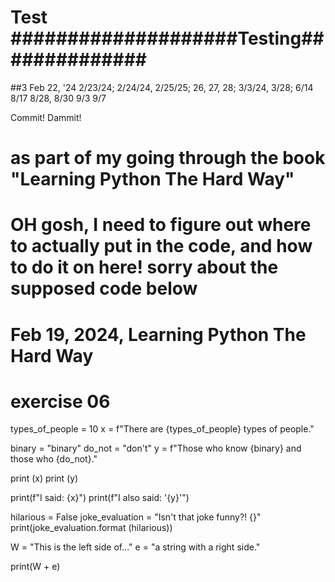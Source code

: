 # Test ####################Testing##############
##3 Feb 22, '24  2/23/24; 2/24/24, 2/25/25; 26, 27, 28; 3/3/24, 3/28; 6/14 8/17 8/28, 8/30 9/3 9/7

Commit! Dammit!
# as part of my going through the book "Learning Python The Hard Way"
# OH gosh, I need to figure out where to actually put in the code, and how to do it on here! sorry about the supposed code below
# Feb 19, 2024, Learning Python The Hard Way
# exercise 06
types_of_people = 10
x = f"There are {types_of_people} types of people."

binary = "binary"
do_not = "don't"
y = f"Those who know {binary} and those who {do_not}."

print (x)
print (y)

print(f"I said: {x}")
print(f"I also said: '{y}'")

hilarious = False
joke_evaluation = "Isn't that joke funny?! {}"
print(joke_evaluation.format (hilarious))

W = "This is the left side of..."
e = "a string with a right side."

print(W + e)

